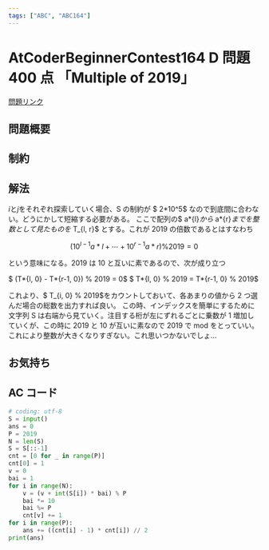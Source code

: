 ```yaml
---
tags: ["ABC", "ABC164"]
---
```


# AtCoderBeginnerContest164 D 問題 400 点 「Multiple of 2019」

<a href="https://atcoder.jp/contests/abc164/tasks/abc164_d" blank="_target">問題リンク</a>

## 問題概要

## 制約

## 解法

$i$と$j$をそれぞれ探索していく場合、S の制約が $ 2\*10^5$ なので到底間に合わない。どうにかして短縮する必要がある。
ここで配列の$ a*{l}$から$ a*{r}$までを整数として見たものを$ T\_{l, r}$ とする。これが 2019 の倍数であるとはすなわち

$$ (10^{l-1}a*l + \cdots + 10^{r-1}a*{r}) \% 2019 = 0$$

という意味になる。2019 は 10 と互いに素であるので、次が成り立つ

$ (T*{l, 0} - T*{r-1, 0}) \% 2019 = 0$
$ T*{l, 0} \% 2019 = T*{r-1, 0} \% 2019$

これより、$ T\_{i, 0} \% 2019$をカウントしておいて、各あまりの値から 2 つ選んだ場合の総数を出力すれば良い。
この時、インデックスを簡単にするために文字列 S は右端から見ていく。注目する桁が左にずれるごとに乗数が 1 増加していくが、この時に 2019 と 10 が互いに素なので 2019 で mod をとっていい。これにより整数が大きくなりすぎない。これ思いつかないでしょ…

## お気持ち

## AC コード

```python
# coding: utf-8
S = input()
ans = 0
P = 2019
N = len(S)
S = S[::-1]
cnt = [0 for _ in range(P)]
cnt[0] = 1
v = 0
bai = 1
for i in range(N):
    v = (v + int(S[i]) * bai) % P
    bai *= 10
    bai %= P
    cnt[v] += 1
for i in range(P):
    ans += ((cnt[i] - 1) * cnt[i]) // 2
print(ans)
```
